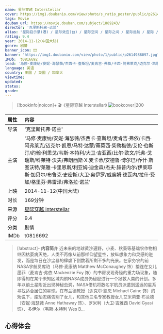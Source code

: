 ```yaml
---
name: 星际穿越 Interstellar
cover: https://img1.doubanio.com/view/photo/s_ratio_poster/public/p2614988097.jpg
tags: Movie
douban_url: https://movie.douban.com/subject/1889243/
director: '克里斯托弗·诺兰'
alias: "星际启示录(港) / 星际效应(台) / 星际空间 / 星际之间 / 星际远航 / 星际 / Flora's Letter"
rating: 9.4
year: 2014-11-12(中国大陆)
genre: 剧情
banner_icon: 🎞
banner: "https://img1.doubanio.com/view/photo/1/public/p2614988097.jpg"
IMDb:  t0816692
lead: '马修·麦康纳/安妮·海瑟薇/杰西卡·查斯坦/麦肯吉·弗依/卡西·阿弗莱克/迈克尔·凯恩/马特·达蒙/蒂莫西·柴勒梅德/艾伦·伯斯汀/约翰·利思戈/韦斯·本特利/大卫·吉亚西/比尔·欧文/托弗·戈瑞斯/科莱特·沃夫/弗朗西斯·X.麦卡蒂/安德鲁·博尔巴/乔什·斯图沃特/莱雅·卡里恩斯/利亚姆·迪金森/杰夫·赫普内尔/伊莱耶斯·加贝尔/布鲁克·史密斯/大卫·奥伊罗/威廉姆·德瓦内/拉什·费加/格里芬·弗雷泽/弗洛拉·诺兰' 
language: 英语 
country: 美国 / 英国 / 加拿大 
viewtime:
updated: 
status: 
grade: 
---
```

> [!bookinfo|noicon]+ 🎬《星际穿越 Interstellar》
> ![bookcover|200](https://img1.doubanio.com/view/photo/s_ratio_poster/public/p2614988097.jpg)
>
|属性| 内容                                       |
|:---- |:------------------------------------------ |
| 导演 | '克里斯托弗·诺兰'                         |
|主演|'马修·麦康纳/安妮·海瑟薇/杰西卡·查斯坦/麦肯吉·弗依/卡西·阿弗莱克/迈克尔·凯恩/马特·达蒙/蒂莫西·柴勒梅德/艾伦·伯斯汀/约翰·利思戈/韦斯·本特利/大卫·吉亚西/比尔·欧文/托弗·戈瑞斯/科莱特·沃夫/弗朗西斯·X.麦卡蒂/安德鲁·博尔巴/乔什·斯图沃特/莱雅·卡里恩斯/利亚姆·迪金森/杰夫·赫普内尔/伊莱耶斯·加贝尔/布鲁克·史密斯/大卫·奥伊罗/威廉姆·德瓦内/拉什·费加/格里芬·弗雷泽/弗洛拉·诺兰'|
| 上映 | 2014-11-12(中国大陆)                             |
| 时长 | 169分钟                   |
| 来源 | [星际穿越 Interstellar](https://movie.douban.com/subject/1889243/) |
| 评分 | 9.4                           |
| 分类 | 剧情                            |
| IMDb | t0816692                             | 

> [!abstract]- **内容简介**
>  近未来的地球黄沙遍野，小麦、秋葵等基础农作物相继因枯萎病灭绝，人类不再像从前那样仰望星空，放纵想象力和灵感的迸发，而是每日在沙尘暴的肆虐下倒数着所剩不多的光景。在家务农的前NASA宇航员库珀（马修·麦康纳 Matthew McConaughey 饰）接连在女儿墨菲（麦肯吉·弗依 Mackenzie Foy 饰）的书房发现奇怪的重力场现象，随即得知在某个未知区域内前NASA成员仍秘密进行一个拯救人类的计划。多年以前土星附近出现神秘虫洞，NASA借机将数名宇航员派遣到遥远的星系寻找适合居住的星球。在布兰德教授（迈克尔·凯恩 Michael Caine 饰）的劝说下，库珀忍痛告别了女儿，和其他三名专家教授女儿艾米莉亚·布兰德（安妮·海瑟薇 Anne Hathaway 饰）、罗米利（大卫·吉雅西 David Gyasi 饰）、多伊尔（韦斯·本特利 Wes B...
>  
## 心得体会
